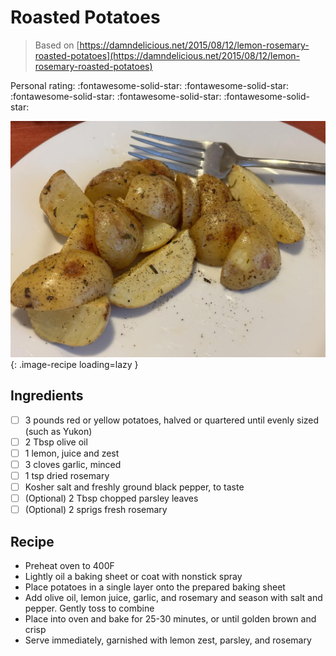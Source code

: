 # Roasted Potatoes

> Based on [https://damndelicious.net/2015/08/12/lemon-rosemary-roasted-potatoes](https://damndelicious.net/2015/08/12/lemon-rosemary-roasted-potatoes)

<!-- {cts} rating=5; (User can specify rating on scale of 1-5) -->

Personal rating: :fontawesome-solid-star: :fontawesome-solid-star: :fontawesome-solid-star: :fontawesome-solid-star: :fontawesome-solid-star:

<!-- {cte} -->

<!-- {cts} name_image=roasted_potatoes.jpeg; (User can specify image name) -->

![roasted_potatoes.jpeg](./roasted_potatoes.jpeg){: .image-recipe loading=lazy }

<!-- {cte} -->

## Ingredients

- [ ] 3 pounds red or yellow potatoes, halved or quartered until evenly sized (such as Yukon)
- [ ] 2 Tbsp olive oil
- [ ] 1 lemon, juice and zest
- [ ] 3 cloves garlic, minced
- [ ] 1 tsp dried rosemary
- [ ] Kosher salt and freshly ground black pepper, to taste
- [ ] (Optional) 2 Tbsp chopped parsley leaves
- [ ] (Optional) 2 sprigs fresh rosemary

## Recipe

- Preheat oven to 400F
- Lightly oil a baking sheet or coat with nonstick spray
- Place potatoes in a single layer onto the prepared baking sheet
- Add olive oil, lemon juice, garlic, and rosemary and season with salt and pepper. Gently toss to combine
- Place into oven and bake for 25-30 minutes, or until golden brown and crisp
- Serve immediately, garnished with lemon zest, parsley, and rosemary
